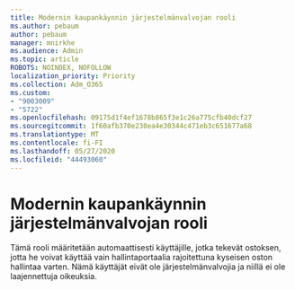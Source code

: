 ```yaml
---
title: Modernin kaupankäynnin järjestelmänvalvojan rooli
ms.author: pebaum
author: pebaum
manager: mnirkhe
ms.audience: Admin
ms.topic: article
ROBOTS: NOINDEX, NOFOLLOW
localization_priority: Priority
ms.collection: Adm_O365
ms.custom:
- "9003009"
- "5722"
ms.openlocfilehash: 09175d1f4ef1678b865f3e1c26a775cfb40dcf27
ms.sourcegitcommit: 1f60afb370e230ea4e30344c471eb3c651677a68
ms.translationtype: MT
ms.contentlocale: fi-FI
ms.lasthandoff: 05/27/2020
ms.locfileid: "44493060"
---
```

# <a name="modern-commerce-administrator-role"></a>Modernin kaupankäynnin järjestelmänvalvojan rooli

Tämä rooli määritetään automaattisesti käyttäjille, jotka tekevät ostoksen, jotta he voivat käyttää vain hallintaportaalia rajoitettuna kyseisen oston hallintaa varten. Nämä käyttäjät eivät ole järjestelmänvalvojia ja niillä ei ole laajennettuja oikeuksia.
